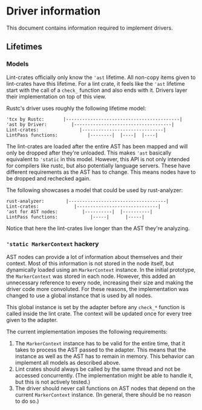 # Driver information

This document contains information required to implement drivers.

## Lifetimes

### Models

Lint-crates officially only know the `'ast` lifetime.
All non-copy items given to lint-crates have this lifetime.
For a lint crate, it feels like the `'ast` lifetime start with
the call of a `check_` function and also ends with it.
Drivers layer their implementation on top of this view.

Rustc's driver uses roughly the following lifetime model:

```
'tcx by Rustc:       |------------------------------------------|
'ast by Driver:         |------------------------------------|
Lint-crates:               |------------------------------|
LintPass functions:           |--------|  |----|  |----|
```

The lint-crates are loaded after the entire AST has been mapped
and will only be dropped after they're unloaded.
This makes `'ast` basically equivalent to `'static` in this model.
However, this API is not only intended for compilers like rustc,
but also potentially language servers.
These have different requirements as the AST has to change.
This means nodes have to be dropped and rechecked again.

The following showcases a model that could be used by rust-analyzer:

```
rust-analyzer:        |------------------------------------|
Lint-crates:             |------------------------------|
'ast for AST nodes:         |----------|  |----------|
LintPass functions:            |-----|      |-----|
```

Notice that here the lint-crates live longer than the AST they're analyzing.

### `'static MarkerContext` hackery

AST nodes can provide a lot of information about themselves and their context.
Most of this information is not stored in the node itself,
but dynamically loaded using an `MarkerContext` instance.
In the initial prototype, the `MarkerContext` was stored in each node.
However, this added an unnecessary reference to every node,
increasing their size and making the driver code more convoluted.
For these reasons, the implementation was changed to use a global instance that is used by all nodes.

This global instance is set by the adapter before any `check_*` function is called inside the lint crate.
The context will be updated once for every tree given to the adapter.

The current implementation imposes the following requirements:

1. The `MarkerContext` instance has to be valid for the entire time, that it takes to process the AST passed to the adapter.
    This means that the instance as well as the AST has to remain in memory.
    This behavior can implement all models as described above.
2. Lint crates should always be called by the same thread and not be accessed concurrently.
    (The implementation might be able to handle it, but this is not actively tested.)
3. The driver should never call functions on AST nodes that depend on the current `MarkerContext` instance.
    (In general, there should be no reason to do so.)
